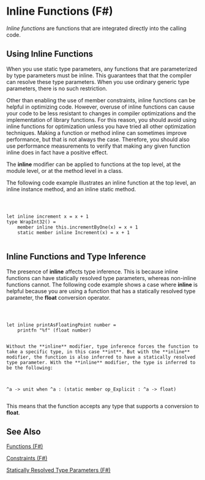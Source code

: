 # Inline Functions (F#)

*Inline functions* are functions that are integrated directly into the calling code.


## Using Inline Functions
When you use static type parameters, any functions that are parameterized by type parameters must be inline. This guarantees that that the compiler can resolve these type parameters. When you use ordinary generic type parameters, there is no such restriction.

Other than enabling the use of member constraints, inline functions can be helpful in optimizing code. However, overuse of inline functions can cause your code to be less resistant to changes in compiler optimizations and the implementation of library functions. For this reason, you should avoid using inline functions for optimization unless you have tried all other optimization techniques. Making a function or method inline can sometimes improve performance, but that is not always the case. Therefore, you should also use performance measurements to verify that making any given function inline does in fact have a positive effect.

The **inline** modifier can be applied to functions at the top level, at the module level, or at the method level in a class.

The following code example illustrates an inline function at the top level, an inline instance method, and an inline static method.



```



let inline increment x = x + 1
type WrapInt32() =
    member inline this.incrementByOne(x) = x + 1
    static member inline Increment(x) = x + 1


```



    
## Inline Functions and Type Inference
The presence of **inline** affects type inference. This is because inline functions can have statically resolved type parameters, whereas non-inline functions cannot. The following code example shows a case where **inline** is helpful because you are using a function that has a statically resolved type parameter, the **float** conversion operator.



```



let inline printAsFloatingPoint number =
    printfn "%f" (float number)


```



    Without the **inline** modifier, type inference forces the function to take a specific type, in this case **int**. But with the **inline** modifier, the function is also inferred to have a statically resolved type parameter. With the **inline** modifier, the type is inferred to be the following:




```


^a -> unit when ^a : (static member op_Explicit : ^a -> float)


```


This means that the function accepts any type that supports a conversion to **float**.


## See Also
[Functions &#40;F&#35;&#41;](Functions+%28F%23%29.md)

[Constraints &#40;F&#35;&#41;](Constraints+%28F%23%29.md)

[Statically Resolved Type Parameters &#40;F&#35;&#41;](Statically+Resolved+Type+Parameters+%28F%23%29.md)

